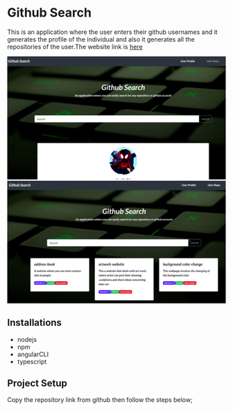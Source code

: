 # Github Search
This is an application where the user enters their github usernames and it generates the profile of the individual and also it generates all the repositories of the user.The website link is [here]()

![gitprofile](gitprof.png)
![gitrepo](gitrepo.png)

## Installations
* nodejs
* npm
* angularCLI
* typescript

## Project Setup
Copy the repository link from github  then follow the steps below;
```

```
